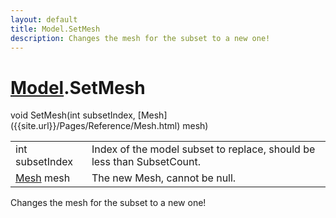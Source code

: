 ```yaml
---
layout: default
title: Model.SetMesh
description: Changes the mesh for the subset to a new one!
---
```

# [Model]({{site.url}}/Pages/Reference/Model.html).SetMesh

<div class='signature' markdown='1'>
void SetMesh(int subsetIndex, [Mesh]({{site.url}}/Pages/Reference/Mesh.html) mesh)
</div>

|  |  |
|--|--|
|int subsetIndex|Index of the model subset to replace, should be less than SubsetCount.|
|[Mesh]({{site.url}}/Pages/Reference/Mesh.html) mesh|The new Mesh, cannot be null.|

Changes the mesh for the subset to a new one!



